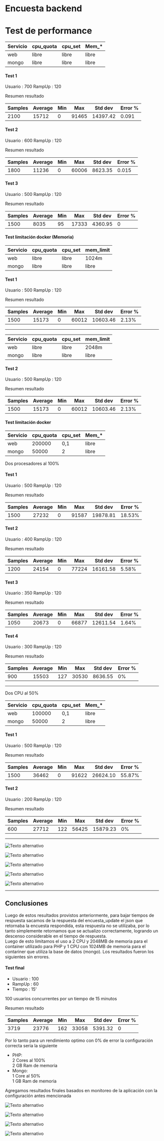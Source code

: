 Encuesta backend
========================
# Test de performance

| Servicio   | cpu_quota  | cpu_set| Mem_*  |
| ---------- | ---------- | --     | --     |
| web        | libre      | libre  | libre  |   
| mongo      | libre      | libre  | libre  |

#### Test 1
Usuario : 700
RampUp  : 120

Resumen resultado

| Samples   | Average    | Min   | Max    | Std dev  | Error % |
| ----------| ---------- | --    | --     | --       | --      |
| 2100      |  15712     | 0     |  91465 | 14397.42 | 0.091   |  

#### Test 2
Usuario : 600
RampUp  : 120

Resumen resultado

| Samples   | Average    | Min   | Max    | Std dev  | Error % |
| ----------| ---------- | --    | --     | --       | --      |
| 1800      |  11236     | 0     |  60006 | 8623.35  | 0.015   |  

#### Test 3
Usuario : 500
RampUp  : 120

Resumen resultado

| Samples   | Average    | Min   | Max    | Std dev  | Error % |
| ----------| ---------- | --    | --     | --         | --        |
| 1500      |  8035      | 95     |  17333| 4360.95  |    0    |  

#### Test limitación docker (Memoria)

| Servicio   | cpu_quota  | cpu_set| mem_limit  |
| ---------- | ---------- | --     | --         |
| web        | libre      | libre  | 1024m      |   
| mongo      | libre      | libre  | libre      |

#### Test 1
Usuario : 500
RampUp  : 120

Resumen resultado

| Samples   | Average    | Min   | Max    | Std dev  | Error % |
| ----------| ---------- | --    | --     | --         | --        |
| 1500      |  15173     | 0     |  60012 | 10603.46 |  2.13%  |
------------------------------------------------------------------

| Servicio   | cpu_quota  | cpu_set| mem_limit  |
| ---------- | ---------- | --     | --         |
| web        | libre      | libre  | 2048m      |   
| mongo      | libre      | libre  | libre      |

#### Test 2
Usuario : 500
RampUp  : 120

Resumen resultado

| Samples   | Average    | Min   | Max    | Std dev  | Error % |
| ----------| ---------- | --    | --     | --         | --        |
| 1500      |  15173     | 0     |  60012 | 10603.46 |  2.13%  |

#### Test limitación docker

| Servicio   | cpu_quota  | cpu_set| Mem_*  |
| ---------- | ---------- | --     | --     |
| web        | 200000     | 0,1    | libre  |   
| mongo      | 50000      | 2      | libre  |

Dos procesadores al 100%

#### Test 1
Usuario : 500
RampUp  : 120

Resumen resultado

| Samples   | Average    | Min   | Max    | Std dev  | Error % |
| ----------| ---------- | --    | --     | --         | --        |
| 1500      |  27232     | 0     |  91587 | 19878.81 | 18.53%  |  

#### Test 2
Usuario : 400
RampUp  : 120

Resumen resultado

| Samples   | Average    | Min   | Max    | Std dev  | Error % |
| ----------| ---------- | --    | --     | --         | --        |
| 1200      |   24154    | 0     |  77224 | 16161.58 | 5.58%   |

#### Test 3
Usuario : 350
RampUp  : 120

Resumen resultado

| Samples   | Average    | Min   | Max    | Std dev  | Error % |
| ----------| ---------- | --    | --     | --         | --        |
| 1050      |   20673    | 0     |  66877 | 12611.54 | 1.64%   |  


#### Test 4
Usuario : 300
RampUp  : 120

Resumen resultado

| Samples   | Average    | Min   | Max    | Std dev  | Error % |
| ----------| ---------- | --    | --     | --         | --        |
| 900       |   15503    | 127   |  30530 | 8636.55  | 0%      |


***************************************
Dos CPU al 50%

| Servicio   | cpu_quota  | cpu_set| Mem_*  |
| ---------- | ---------- | --     | --     |
| web        | 100000     | 0,1    | libre  |   
| mongo      | 50000      | 2      | libre  |

#### Test 1
Usuario : 500
RampUp  : 120

Resumen resultado

| Samples   | Average    | Min   | Max    | Std dev  | Error % |
| ----------| ---------- | --    | --     | --         | --        |
| 1500      |  36462     | 0    |  91622 | 26624.10  | 55.87%  |  


#### Test 2
Usuario : 200
RampUp  : 120

Resumen resultado

| Samples   | Average    | Min   | Max    | Std dev  | Error % |
| ----------| ---------- | --    | --     | --         | --        |
| 600       |  27712     | 122    |  56425| 15879.23 | 0%  |  


------------

![Texto alternativo](/doc/monitoreo/breakdowntable.png)

![Texto alternativo](/doc/monitoreo/throughput.png)

![Texto alternativo](/doc/monitoreo/top5webtransactions.png)

![Texto alternativo](/doc/monitoreo/transactions.png)

![Texto alternativo](/doc/monitoreo/webtransactionstime.png)

----------------------------------------------------

## Conclusiones
Luego de estos resultados provistos anteriormente, para bajar tiempos de respuesta sacamos de la respuesta del encuesta_update el json que retornaba la encuesta respondida, esta respuesta no se utilizaba, por lo tanto simplemente retornamos que se actualizo correctamente, logrando un descenso considerable en el tiempo de respuesta.  
Luego de esto limitamos el uso a 2 CPU y 2048MB de memoria para el container utilizado para PHP y 1 CPU con 1024MB de memoria para el contariner que utiliza la base de datos (mongo). Los resultados fueron los siguientes sin errores.

#### Test final
* Usuario : 100  
* RampUp  : 60  
* Tiempo  : 15'

100 usuarios concurrentes por un tiempo de 15 minutos

Resumen resultado

| Samples   | Average    | Min   | Max    | Std dev  | Error % |
| ----------| ---------- | --    | --     | --       | --      |
| 3719      |  23776     | 162   |  33058 | 5391.32  |    0    |  

Por lo tanto para un rendimiento optimo con 0% de error la configuración correcta seria la siguiente

* PHP:  
      2 Cores al 100%  
      2 GB Ram de memoria  
* Mongo:  
      1 Core al 50%  
      1 GB Ram de memoria  

Agregamos resultados finales basados en monitoreo de la aplicación con la configuración antes mencionada

![Texto alternativo](/doc/monitoreo/webtransactionsLimitado.png)

![Texto alternativo](/doc/monitoreo/throughputLimitado.png)

![Texto alternativo](/doc/monitoreo/top5webtransactionsLimitado.png)

![Texto alternativo](/doc/monitoreo/transactionsLimitado.png)
